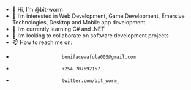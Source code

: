 - 👋 Hi, I’m @bit-worm
- 👀 I’m interested in Web Development, Game Development, Emersive Technologies, Desktop and Mobile app development
- 🌱 I’m currently learning C# and .NET
- 💞️ I’m looking to collaborate on software development projects
- 📫 How to reach me on:
-                       bonifacewafula005@gmail.com
-                       +254 707592157
-                       twitter.com/bit_worm_

<!---
bit-worm/bit-worm is a ✨ special ✨ repository because its `README.md` (this file) appears on your GitHub profile.
You can click the Preview link to take a look at your changes.
--->
